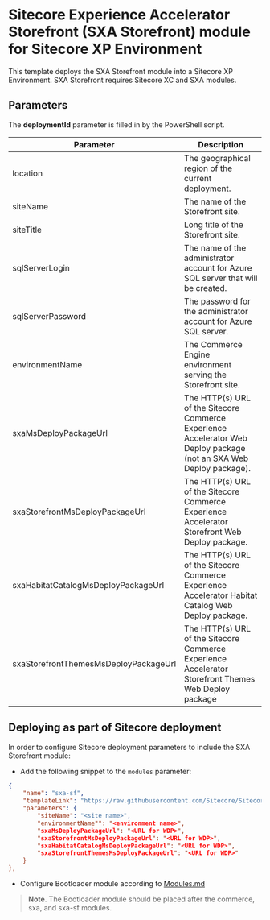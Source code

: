 # Sitecore Experience Accelerator Storefront (SXA Storefront) module for Sitecore XP Environment


This template deploys the SXA Storefront module into a Sitecore XP Environment. SXA Storefront requires Sitecore XC and SXA modules.  

## Parameters

The **deploymentId** parameter is filled in by the PowerShell script.

| Parameter                                    | Description
-----------------------------------------------|------------------------------------------------
| location                                     | The geographical region of the current deployment.
| siteName                                     | The name of the Storefront site.
| siteTitle                                    | Long title of the Storefront site.
| sqlServerLogin                               | The name of the administrator account for Azure SQL server that will be created.
| sqlServerPassword                            | The password for the administrator account for Azure SQL server.
| environmentName                              | The Commerce Engine environment serving the Storefront site.
| sxaMsDeployPackageUrl                        | The HTTP(s) URL of the Sitecore Commerce Experience Accelerator Web Deploy package (not an SXA Web Deploy package).
| sxaStorefrontMsDeployPackageUrl              | The HTTP(s) URL of the Sitecore Commerce Experience Accelerator Storefront Web Deploy package.
| sxaHabitatCatalogMsDeployPackageUrl          | The HTTP(s) URL of the Sitecore Commerce Experience Accelerator Habitat Catalog Web Deploy package.
| sxaStorefrontThemesMsDeployPackageUrl        | The HTTP(s) URL of the Sitecore Commerce Experience Accelerator Storefront Themes Web Deploy package


## Deploying as part of Sitecore deployment

In order to configure Sitecore deployment parameters to include the SXA Storefront module:

* Add the following snippet to the `modules` parameter:

```JSON
{
    "name": "sxa-sf",
    "templateLink": "https://raw.githubusercontent.com/Sitecore/Sitecore-Azure-Quickstart-Templates/master/SXA%20Storefront%201.0/azuredeploy.json",
    "parameters": {
        "siteName": "<site name>",
        "environmentName"": "<environment name>",        
        "sxaMsDeployPackageUrl": "<URL for WDP>",
        "sxaStorefrontMsDeployPackageUrl": "<URL for WDP>",
        "sxaHabitatCatalogMsDeployPackageUrl": "<URL for WDP>",
        "sxaStorefrontThemesMsDeployPackageUrl": "<URL for WDP>"
    }
},
```

* Configure Bootloader module according to [Modules.md](../MODULES.md)
> **Note**. The Bootloader module should be placed after the commerce, sxa, and sxa-sf modules.